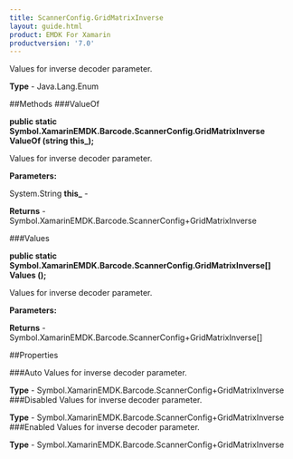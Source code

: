 ```yaml
---
title: ScannerConfig.GridMatrixInverse
layout: guide.html
product: EMDK For Xamarin 
productversion: '7.0' 
---
```

Values for inverse decoder parameter.

**Type** - Java.Lang.Enum

##Methods
###ValueOf

**public static Symbol.XamarinEMDK.Barcode.ScannerConfig.GridMatrixInverse ValueOf (string this_);**

Values for inverse decoder parameter.

**Parameters:**

System.String **this_**  - 
        

**Returns** - Symbol.XamarinEMDK.Barcode.ScannerConfig+GridMatrixInverse

###Values

**public static Symbol.XamarinEMDK.Barcode.ScannerConfig.GridMatrixInverse[] Values ();**

Values for inverse decoder parameter.

**Parameters:**

**Returns** - Symbol.XamarinEMDK.Barcode.ScannerConfig+GridMatrixInverse[]

##Properties

###Auto
Values for inverse decoder parameter.

**Type** - Symbol.XamarinEMDK.Barcode.ScannerConfig+GridMatrixInverse
###Disabled
Values for inverse decoder parameter.

**Type** - Symbol.XamarinEMDK.Barcode.ScannerConfig+GridMatrixInverse
###Enabled
Values for inverse decoder parameter.

**Type** - Symbol.XamarinEMDK.Barcode.ScannerConfig+GridMatrixInverse
